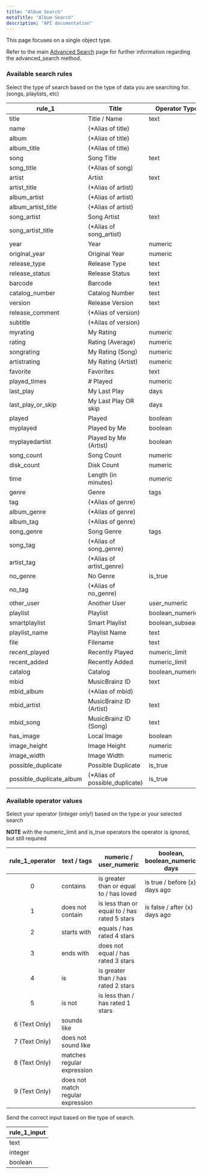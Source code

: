 ```yaml
---
title: "Album Search"
metaTitle: "Album Search"
description: "API documentation"
---
```


This page focuses on a single object type.

Refer to the main [Advanced Search](https://ampache.org/api/api-advanced-search) page for further information regarding the advanced_search method.

### Available search rules

Select the type of search based on the type of data you are searching for. (songs, playlists, etc)

| rule_1                   | Title                          | Operator Type     |
|--------------------------|--------------------------------|-------------------|
| title                    | Title / Name                   | text              |
| name                     | (*Alias of title)              |                   |
| album                    | (*Alias of title)              |                   |
| album_title              | (*Alias of title)              |                   |
| song                     | Song Title                     | text              |
| song_title               | (*Alias of song)               |                   |
| artist                   | Artist                         | text              |
| artist_title             | (*Alias of artist)             |                   |
| album_artist             | (*Alias of artist)             |                   |
| album_artist_title       | (*Alias of artist)             |                   |
| song_artist              | Song Artist                    | text              |
| song_artist_title        | (*Alias of song_artist)        |                   |
| year                     | Year                           | numeric           |
| original_year            | Original Year                  | numeric           |
| release_type             | Release Type                   | text              |
| release_status           | Release Status                 | text              |
| barcode                  | Barcode                        | text              |
| catalog_number           | Catalog Number                 | text              |
| version                  | Release Version                | text              |
| release_comment          | (*Alias of version)            |                   |
| subtitle                 | (*Alias of version)            |                   |
| myrating                 | My Rating                      | numeric           |
| rating                   | Rating (Average)               | numeric           |
| songrating               | My Rating (Song)               | numeric           |
| artistrating             | My Rating (Artist)             | numeric           |
| favorite                 | Favorites                      | text              |
| played_times             | # Played                       | numeric           |
| last_play                | My Last Play                   | days              |
| last_play_or_skip        | My Last Play OR skip           | days              |
| played                   | Played                         | boolean           |
| myplayed                 | Played by Me                   | boolean           |
| myplayedartist           | Played by Me (Artist)          | boolean           |
| song_count               | Song Count                     | numeric           |
| disk_count               | Disk Count                     | numeric           |
| time                     | Length (in minutes)            | numeric           |
| genre                    | Genre                          | tags              |
| tag                      | (*Alias of genre)              |                   |
| album_genre              | (*Alias of genre)              |                   |
| album_tag                | (*Alias of genre)              |                   |
| song_genre               | Song Genre                     | tags              |
| song_tag                 | (*Alias of song_genre)         |                   |
| artist_tag               | (*Alias of artist_genre)       |                   |
| no_genre                 | No Genre                       | is_true           |
| no_tag                   | (*Alias of no_genre)           |                   |
| other_user               | Another User                   | user_numeric      |
| playlist                 | Playlist                       | boolean_numeric   |
| smartplaylist            | Smart Playlist                 | boolean_subsearch |
| playlist_name            | Playlist Name                  | text              |
| file                     | Filename                       | text              |
| recent_played            | Recently Played                | numeric_limit     |
| recent_added             | Recently Added                 | numeric_limit     |
| catalog                  | Catalog                        | boolean_numeric   |
| mbid                     | MusicBrainz ID                 | text              |
| mbid_album               | (*Alias of mbid)               |                   |
| mbid_artist              | MusicBrainz ID (Artist)        | text              |
| mbid_song                | MusicBrainz ID (Song)          | text              |
| has_image                | Local Image                    | boolean           |
| image_height             | Image Height                   | numeric           |
| image_width              | Image Width                    | numeric           |
| possible_duplicate       | Possible Duplicate             | is_true           |
| possible_duplicate_album | (*Alias of possible_duplicate) | is_true           |

### Available operator values

Select your operator (integer only!) based on the type or your selected search

**NOTE** with the numeric_limit and is_true operators the operator is ignored, but still required

| rule_1_operator | text / tags                       | numeric / user_numeric                       | boolean, boolean_numeric, days |
|:---------------:|-----------------------------------|----------------------------------------------|--------------------------------|
|        0        | contains                          | is greater than or equal to / has loved      | is true / before (x) days ago  |
|        1        | does not contain                  | is less than or equal to / has rated 5 stars | is false / after (x) days ago  |
|        2        | starts with                       | equals / has rated 4 stars                   |                                |
|        3        | ends with                         | does not equal / has rated 3 stars           |                                |
|        4        | is                                | is greater than / has rated 2 stars          |                                |
|        5        | is not                            | is less than / has rated 1 stars             |                                |
|  6 (Text Only)  | sounds like                       |                                              |                                |
|  7 (Text Only)  | does not sound like               |                                              |                                |
|  8 (Text Only)  | matches regular expression        |                                              |                                |
|  9 (Text Only)  | does not match regular expression |                                              |                                |

Send the correct input based on the type of search.

| rule_1_input |
|--------------|
| text         |
| integer      |
| boolean      |
